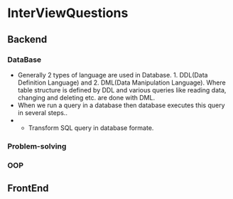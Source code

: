 # InterViewQuestions
## Backend
### DataBase
- Generally 2 types of language are used in Database. 1. DDL(Data Definition Language) and 2. DML(Data Manipulation Language).
  Where table structure is defined by DDL and various queries like reading data, changing and deleting etc. are done with DML.
- When we run a query in a database then database executes this query in several steps..
- - Transform SQL query in database formate.
### Problem-solving
### OOP
## FrontEnd
